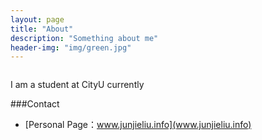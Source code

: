 ```yaml
---
layout: page
title: "About"
description: "Something about me"
header-img: "img/green.jpg"
---
```



<center>
    <p><img src="" align="center"></p>
</center>

I am a student at CityU currently

###Contact
- [Personal Page：www.junjieliu.info](www.junjieliu.info)



<center>
    <p><img src="" align="center"></p>
</center>






